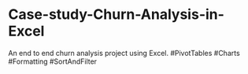 # Case-study-Churn-Analysis-in-Excel
An end to end churn analysis project using Excel. #PivotTables #Charts #Formatting #SortAndFilter
